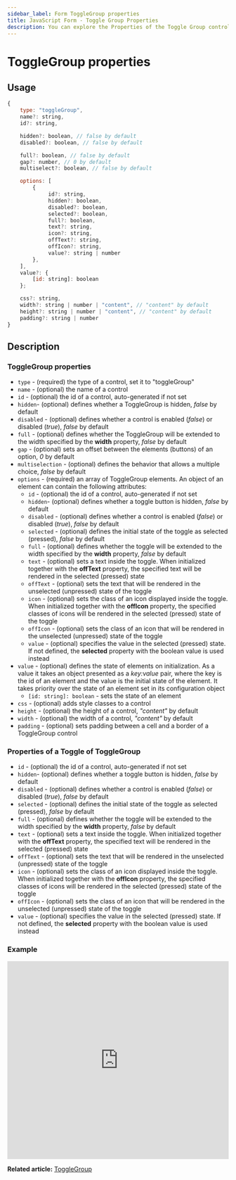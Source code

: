 ```yaml
---
sidebar_label: Form ToggleGroup properties
title: JavaScript Form - Toggle Group Properties 
description: You can explore the Properties of the Toggle Group control of Form in the documentation of the DHTMLX JavaScript UI library. Browse developer guides and API reference, try out code examples and live demos, and download a free 30-day evaluation version of DHTMLX Suite.
---
```


# ToggleGroup properties

## Usage

~~~js
{
    type: "toggleGroup",
    name?: string,
    id?: string,

    hidden?: boolean, // false by default
    disabled?: boolean, // false by default

    full?: boolean, // false by default
    gap?: number, // 0 by default
    multiselect?: boolean, // false by default

    options: [
        {
             id?: string,
             hidden?: boolean,
             disabled?: boolean,
             selected?: boolean,
             full?: boolean,
             text?: string,
             icon?: string,
             offText?: string,
             offIcon?: string,
             value?: string | number
        },
    ],
    value?: {
        [id: string]: boolean
    };

    css?: string,
    width?: string | number | "content", // "content" by default
    height?: string | number | "content", // "content" by default
    padding?: string | number
}
~~~

## Description

### ToggleGroup properties

- `type` - (required) the type of a control, set it to "toggleGroup"
- `name` - (optional) the name of a control
- `id` - (optional) the id of a control, auto-generated if not set
- `hidden`- (optional) defines whether a ToggleGroup is hidden, *false* by default
- `disabled` - (optional) defines whether a control is enabled (*false*) or disabled (*true*), *false* by default
- `full` - (optional) defines whether the ToggleGroup will be extended to the width specified by the **width** property, *false* by default
- `gap` - (optional) sets an offset between the elements (buttons) of an option, *0* by default
- `multiselection` - (optional) defines the behavior that allows a multiple choice, *false* by default
- `options` - (required) an array of ToggleGroup elements. An object of an element can contain the following attributes:
    - `id` - (optional) the id of a control, auto-generated if not set
    - `hidden`- (optional) defines whether a toggle button is hidden, *false* by default
    - `disabled` - (optional) defines whether a control is enabled (*false*) or disabled (*true*), *false* by default
    - `selected` - (optional) defines the initial state of the toggle as selected (pressed), *false* by default
    - `full` - (optional) defines whether the toggle will be extended to the width specified by the **width** property, *false* by default
    - `text` - (optional) sets a text inside the toggle. When initialized together with the **offText** property, the specified text will be rendered in the selected (pressed) state
    - `offText` - (optional) sets the text that will be rendered in the unselected (unpressed) state of the toggle
    - `icon` - (optional) sets the class of an icon displayed inside the toggle. When initialized together with the **offIcon** property, the specified classes of icons will be rendered in the selected (pressed) state of the toggle
    - `offIcon` - (optional) sets the class of an icon that will be rendered in the unselected (unpressed) state of the toggle
    - `value` - (optional) specifies the value in the selected (pressed) state. If not defined, the **selected** property with the boolean value is used instead
- `value` - (optional) defines the state of elements on initialization. As a value it takes an object presented as a *key:value* pair, where the key is the id of an element and the value is the initial state of the element. It takes priority over the state of an element set in its configuration object
    - `[id: string]: boolean` - sets the state of an element
- `css` - (optional) adds style classes to a control
- `height` - (optional) the height of a control, *"content"* by default
- `width` - (optional) the width of a control, *"content"* by default
- `padding` - (optional) sets padding between a cell and a border of a ToggleGroup control

### Properties of a Toggle of ToggleGroup

- `id` - (optional) the id of a control, auto-generated if not set
- `hidden`- (optional) defines whether a toggle button is hidden, *false* by default
- `disabled` - (optional) defines whether a control is enabled (*false*) or disabled (*true*), *false* by default
- `selected` - (optional) defines the initial state of the toggle as selected (pressed), *false* by default
- `full` - (optional) defines whether the toggle will be extended to the width specified by the **width** property, *false* by default
- `text` - (optional) sets a text inside the toggle. When initialized together with the **offText** property, the specified text will be rendered in the selected (pressed) state
- `offText` - (optional) sets the text that will be rendered in the unselected (unpressed) state of the toggle
- `icon` - (optional) sets the class of an icon displayed inside the toggle. When initialized together with the **offIcon** property, the specified classes of icons will be rendered in the selected (pressed) state of the toggle
- `offIcon` - (optional) sets the class of an icon that will be rendered in the unselected (unpressed) state of the toggle
- `value` - (optional) specifies the value in the selected (pressed) state. If not defined, the **selected** property with the boolean value is used instead

### Example

<iframe src="https://snippet.dhtmlx.com/yqi21ykr?mode=js" frameborder="0" class="snippet_iframe" width="100%" height="450"></iframe>

**Related article:** [ToggleGroup](form/togglegroup.md)

